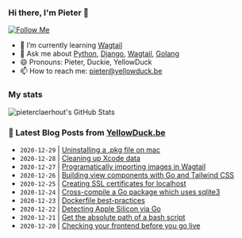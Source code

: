### Hi there, I'm Pieter 👋  
[![Follow Me](https://img.shields.io/github/followers/pieterclaerhout?label=Follow&style=social)](https://github.com/pieterclaerhout)

- 🌱 I’m currently learning [Wagtail](https://wagtail.io)
- 💬 Ask me about [Python](https://www.python.org), [Django](https://www.djangoproject.com), [Wagtail](https://wagtail.io), [Golang](https://golang.org)
- 😄 Pronouns: Pieter, Duckie, YellowDuck
- 📫 How to reach me: pieter@yellowduck.be

### My stats

![pieterclaerhout's GitHub Stats](https://github-readme-stats.vercel.app/api?username=pieterclaerhout&show_icons=true&count_private=true&line_height=40)

### 📩 Latest Blog Posts from [YellowDuck.be](https://www.yellowduck.be/)
<!-- BLOG-POST-LIST:START -->
- `2020-12-29` | [Uninstalling a .pkg file on mac](https://www.yellowduck.be/uninstalling-a-pkg-file-on-mac?utm_source=Uninstalling+a+.pkg+file+on+mac&utm_medium=RSS&utm_campaign=RSS+Reader)  
- `2020-12-28` | [Cleaning up Xcode data](https://www.yellowduck.be/cleaning-up-xcode-data?utm_source=Cleaning+up+Xcode+data&utm_medium=RSS&utm_campaign=RSS+Reader)  
- `2020-12-27` | [Programatically importing images in Wagtail](https://www.yellowduck.be/programatically-importing-images-wagtail?utm_source=Programatically+importing+images+in+Wagtail&utm_medium=RSS&utm_campaign=RSS+Reader)  
- `2020-12-26` | [Building view components with Go and Tailwind CSS](https://www.yellowduck.be/building-view-components-with-go-and-tailwind-css?utm_source=Building+view+components+with+Go+and+Tailwind+CSS&utm_medium=RSS&utm_campaign=RSS+Reader)  
- `2020-12-25` | [Creating SSL certificates for localhost](https://www.yellowduck.be/creating-ssl-certificates-for-localhost?utm_source=Creating+SSL+certificates+for+localhost&utm_medium=RSS&utm_campaign=RSS+Reader)  
- `2020-12-24` | [Cross-compile a Go package which uses sqlite3](https://www.yellowduck.be/cross-compile-a-go-package-which-uses-sqlite3?utm_source=Cross-compile+a+Go+package+which+uses+sqlite3&utm_medium=RSS&utm_campaign=RSS+Reader)  
- `2020-12-23` | [Dockerfile best-practices](https://www.yellowduck.be/dockerfile-best-practices?utm_source=Dockerfile+best-practices&utm_medium=RSS&utm_campaign=RSS+Reader)  
- `2020-12-22` | [Detecting Apple Silicon via Go](https://www.yellowduck.be/detecting-apple-silicon-via-go?utm_source=Detecting+Apple+Silicon+via+Go&utm_medium=RSS&utm_campaign=RSS+Reader)  
- `2020-12-21` | [Get the absolute path of a bash script](https://www.yellowduck.be/get-the-absolute-path-of-a-bash-script?utm_source=Get+the+absolute+path+of+a+bash+script&utm_medium=RSS&utm_campaign=RSS+Reader)  
- `2020-12-20` | [Checking your frontend before you go live](https://www.yellowduck.be/checking-your-frontend-before-you-go-live?utm_source=Checking+your+frontend+before+you+go+live&utm_medium=RSS&utm_campaign=RSS+Reader)  

<!-- BLOG-POST-LIST:END -->
